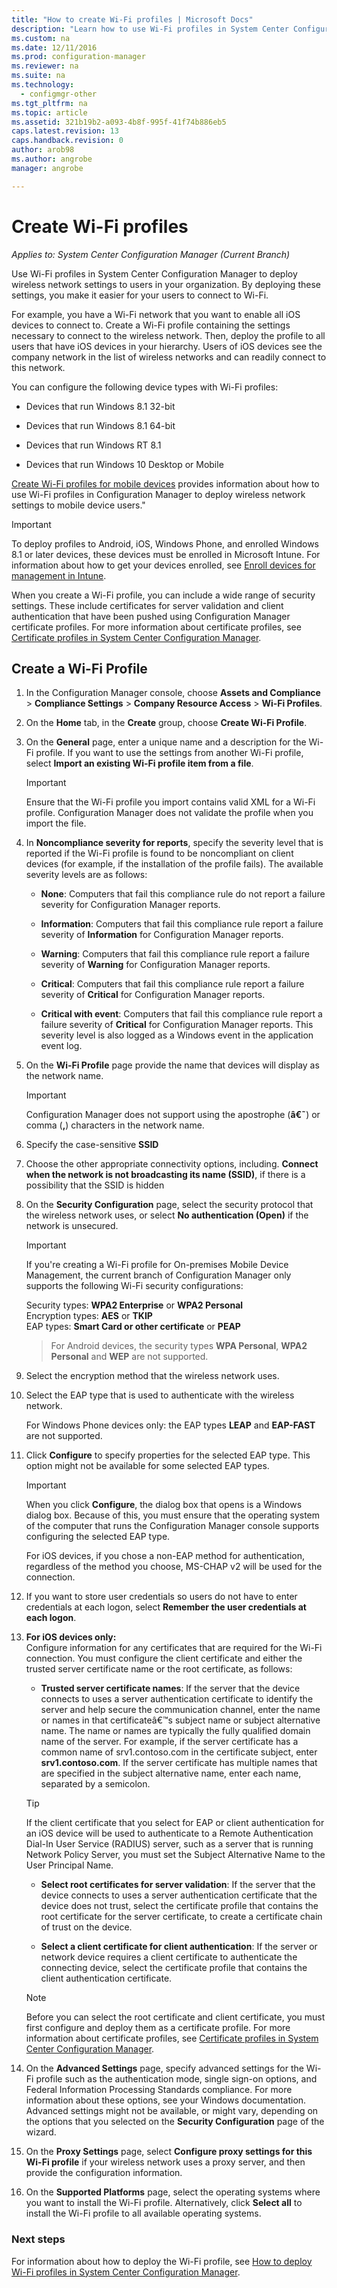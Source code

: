 ```yaml
---
title: "How to create Wi-Fi profiles | Microsoft Docs"
description: "Learn how to use Wi-Fi profiles in System Center Configuration Manager to deploy wireless network settings to users in your organization."
ms.custom: na
ms.date: 12/11/2016
ms.prod: configuration-manager
ms.reviewer: na
ms.suite: na
ms.technology:
  - configmgr-other
ms.tgt_pltfrm: na
ms.topic: article
ms.assetid: 321b19b2-a093-4b8f-995f-41f74b886eb5
caps.latest.revision: 13
caps.handback.revision: 0
author: arob98
ms.author: angrobe
manager: angrobe

---
```

# Create Wi-Fi profiles

*Applies to: System Center Configuration Manager (Current Branch)*


Use Wi-Fi profiles in System Center Configuration Manager to deploy wireless network settings to users in your organization. By deploying these settings, you make it easier for your users to connect to Wi-Fi.  

 For example, you have a Wi-Fi network that you want to enable all iOS devices to connect to. Create a Wi-Fi profile containing the settings necessary to connect to the wireless network. Then, deploy the profile to all users that have iOS devices in your hierarchy. Users of iOS devices see the company network in the list of wireless networks and can readily connect to this network.  

 You can configure the following device types with Wi-Fi profiles:  

-   Devices that run Windows 8.1 32-bit  

-   Devices that run Windows 8.1 64-bit  

-   Devices that run Windows RT 8.1  

-   Devices that run Windows 10 Desktop or Mobile  

[Create Wi-Fi profiles for mobile devices](../../mdm/deploy-use/create-wifi-profiles.md) provides  information about how to use Wi-Fi profiles in Configuration Manager to deploy wireless network settings to mobile device users."

> [!IMPORTANT]  
>  To deploy profiles to Android, iOS, Windows Phone, and enrolled Windows 8.1 or later devices, these devices must be enrolled in Microsoft Intune. For information about how to get your devices enrolled, see [Enroll devices for management in Intune](https://docs.microsoft.com/intune/deploy-use/enroll-devices-in-microsoft-intune).  

 When you create a Wi-Fi profile, you can include a wide range of security settings. These include certificates for server validation and client authentication that have been pushed using Configuration Manager certificate profiles. For more information about certificate profiles, see [Certificate profiles in System Center Configuration Manager](introduction-to-certificate-profiles.md).  

## Create a Wi-Fi Profile  

1.  In the Configuration Manager console, choose **Assets and Compliance** > **Compliance Settings** >  **Company Resource Access** > **Wi-Fi Profiles**.  

3.  On the **Home** tab, in the **Create** group, choose **Create Wi-Fi Profile**.  

1.  On the **General** page, enter a unique name and a description for the Wi-Fi profile.  If you want to use the settings from another Wi-Fi profile, select **Import an existing Wi-Fi profile item from a file**.  

    > [!IMPORTANT]  
    >  Ensure that the Wi-Fi profile you import contains valid XML for a Wi-Fi profile. Configuration Manager does not validate the profile when you import the file.  

3.  In  **Noncompliance severity for reports**, specify the severity level that is reported if the Wi-Fi profile is found to be noncompliant on client devices (for example, if the installation of the profile fails). The available severity levels are as follows:  

    -   **None**: Computers that fail this compliance rule do not report a failure severity for Configuration Manager reports.  

    -   **Information**: Computers that fail this compliance rule report a failure severity of **Information** for Configuration Manager reports.  

    -   **Warning**: Computers that fail this compliance rule report a failure severity of **Warning** for Configuration Manager reports.  

    -   **Critical**: Computers that fail this compliance rule report a failure severity of **Critical** for Configuration Manager reports.  

    -   **Critical with event**: Computers that fail this compliance rule report a failure severity of **Critical** for Configuration Manager reports. This severity level is also logged as a Windows event in the application event log.  

1.  On the **Wi-Fi Profile** page provide the name that devices will display as the network name.  

    > [!IMPORTANT]  
    >  Configuration Manager does not support using the apostrophe (**â€˜**) or comma (**,**) characters in the network name.  

2.  Specify the case-sensitive **SSID**
3.  Choose the other appropriate connectivity options, including.   **Connect when the network is not broadcasting its name (SSID)**, if there is a possibility that the SSID is hidden  

4.  On the **Security Configuration** page, select the security protocol that the wireless network uses, or select **No authentication (Open)** if the network is unsecured.
	> [!IMPORTANT]  
	>  If you're creating a Wi-Fi profile for On\-premises Mobile Device Management, the current branch of Configuration Manager only supports the following Wi-Fi security configurations:  
	>   
	>  Security types: **WPA2 Enterprise** or **WPA2 Personal**  
	> Encryption types: **AES** or **TKIP**  
	> EAP types: **Smart Card or other certificate** or **PEAP**  

    > For Android devices, the security types **WPA Personal**, **WPA2 Personal** and **WEP** are not supported.  

2.  Select the encryption method that the wireless network uses.  

3.  Select the EAP type that is used to authenticate with the wireless network.  

     For Windows Phone devices only: the EAP types **LEAP** and **EAP-FAST** are not supported.  

4.  Click **Configure** to specify properties for the selected EAP type. This option might not be available for some selected EAP types.  

    > [!IMPORTANT]  
    >  When you click **Configure**, the dialog box that opens is a Windows dialog box. Because of this, you must ensure that the operating system of the computer that runs the Configuration Manager console supports configuring the selected EAP type.  
    >   
    >  For iOS devices, if you chose a non-EAP method for authentication, regardless of the method you choose, MS-CHAP v2 will be used for the connection.  

5.  If you want to store user credentials so users do not have to enter credentials at each logon, select **Remember the user credentials at each logon**.  

6. **For iOS devices only:**  
 Configure information for any certificates that are required for the Wi-Fi connection. You must configure the client certificate and either the trusted server certificate name or the root certificate, as follows:  

	-   **Trusted server certificate names**: If the server that the device connects to uses a server authentication certificate to identify the server and help secure the communication channel, enter the name or names in that certificateâ€™s subject name or subject alternative name. The name or names are typically the fully qualified domain name of the server. For example, if the server certificate has a common name of srv1.contoso.com in the certificate subject, enter **srv1.contoso.com**. If the server certificate has multiple names that are specified in the subject alternative name, enter each name, separated by a semicolon.  

    > [!TIP]  
    >  If the client certificate that you select for EAP or client authentication for an iOS device will be used to authenticate to a Remote Authentication Dial-In User Service (RADIUS) server, such as a server that is running Network Policy Server, you must set the Subject Alternative Name to the User Principal Name.  

	-   **Select root certificates for server validation**: If the server that the device connects to uses a server authentication certificate that the device does not trust, select the certificate profile that contains the root certificate for the server certificate, to create a certificate chain of trust on the device.  

	-   **Select a client certificate for client authentication**: If the server or network device requires a client certificate to authenticate the connecting device, select the certificate profile that contains the client authentication certificate.  

	> [!NOTE]  
	>  Before you can select the root certificate and client certificate, you must first configure and deploy them as a certificate profile. For more information about certificate profiles, see [Certificate profiles in System Center Configuration Manager](introduction-to-certificate-profiles.md).  

7.  On the **Advanced Settings** page, specify advanced settings for the Wi-Fi profile such as the authentication mode, single sign-on options, and Federal Information Processing Standards compliance. For more information about these options, see your Windows documentation. Advanced settings might not be available, or might vary, depending on the options that you selected on the **Security Configuration** page of the wizard.  

1.  On the **Proxy Settings** page, select   **Configure proxy settings for this Wi-Fi profile** if your wireless network uses a proxy server, and then provide the configuration information.  

2. On the **Supported Platforms** page, select the operating systems where you want to install the Wi-Fi profile. Alternatively, click **Select all** to install the Wi-Fi profile to all available operating systems.  

### Next steps
 For information about how to deploy the Wi-Fi profile, see [How to deploy Wi-Fi profiles in System Center Configuration Manager](deploy-wifi-vpn-email-cert-profiles.md).  
